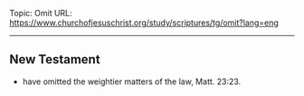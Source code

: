 Topic: Omit
URL: https://www.churchofjesuschrist.org/study/scriptures/tg/omit?lang=eng

---

## New Testament

- have omitted the weightier matters of the law, Matt. 23:23.

